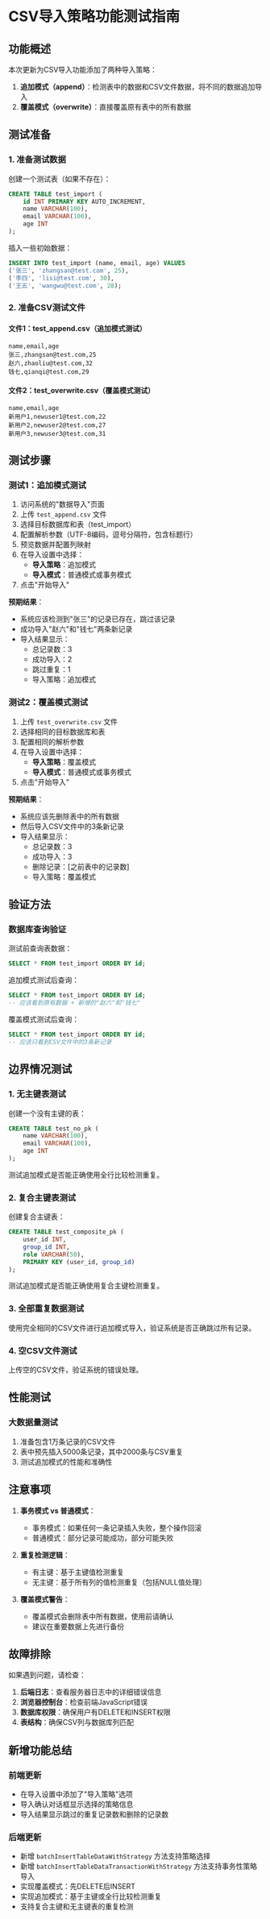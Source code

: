 # CSV导入策略功能测试指南

## 功能概述

本次更新为CSV导入功能添加了两种导入策略：

1. **追加模式（append）**：检测表中的数据和CSV文件数据，将不同的数据追加导入
2. **覆盖模式（overwrite）**：直接覆盖原有表中的所有数据

## 测试准备

### 1. 准备测试数据

创建一个测试表（如果不存在）：

```sql
CREATE TABLE test_import (
    id INT PRIMARY KEY AUTO_INCREMENT,
    name VARCHAR(100),
    email VARCHAR(100),
    age INT
);
```

插入一些初始数据：

```sql
INSERT INTO test_import (name, email, age) VALUES 
('张三', 'zhangsan@test.com', 25),
('李四', 'lisi@test.com', 30),
('王五', 'wangwu@test.com', 28);
```

### 2. 准备CSV测试文件

#### 文件1：test_append.csv（追加模式测试）

```csv
name,email,age
张三,zhangsan@test.com,25
赵六,zhaoliu@test.com,32
钱七,qianqi@test.com,29
```

#### 文件2：test_overwrite.csv（覆盖模式测试）

```csv
name,email,age
新用户1,newuser1@test.com,22
新用户2,newuser2@test.com,27
新用户3,newuser3@test.com,31
```

## 测试步骤

### 测试1：追加模式测试

1. 访问系统的"数据导入"页面
2. 上传 `test_append.csv` 文件
3. 选择目标数据库和表（test_import）
4. 配置解析参数（UTF-8编码，逗号分隔符，包含标题行）
5. 预览数据并配置列映射
6. 在导入设置中选择：
   - **导入策略**：追加模式
   - **导入模式**：普通模式或事务模式
7. 点击"开始导入"

**预期结果**：

- 系统应该检测到"张三"的记录已存在，跳过该记录
- 成功导入"赵六"和"钱七"两条新记录
- 导入结果显示：
  - 总记录数：3
  - 成功导入：2
  - 跳过重复：1
  - 导入策略：追加模式

### 测试2：覆盖模式测试

1. 上传 `test_overwrite.csv` 文件
2. 选择相同的目标数据库和表
3. 配置相同的解析参数
4. 在导入设置中选择：
   - **导入策略**：覆盖模式
   - **导入模式**：普通模式或事务模式
5. 点击"开始导入"

**预期结果**：

- 系统应该先删除表中的所有数据
- 然后导入CSV文件中的3条新记录
- 导入结果显示：
  - 总记录数：3
  - 成功导入：3
  - 删除记录：[之前表中的记录数]
  - 导入策略：覆盖模式

## 验证方法

### 数据库查询验证

测试前查询表数据：

```sql
SELECT * FROM test_import ORDER BY id;
```

追加模式测试后查询：

```sql
SELECT * FROM test_import ORDER BY id;
-- 应该看到原有数据 + 新增的"赵六"和"钱七"
```

覆盖模式测试后查询：

```sql
SELECT * FROM test_import ORDER BY id;
-- 应该只看到CSV文件中的3条新记录
```

## 边界情况测试

### 1. 无主键表测试

创建一个没有主键的表：

```sql
CREATE TABLE test_no_pk (
    name VARCHAR(100),
    email VARCHAR(100),
    age INT
);
```

测试追加模式是否能正确使用全行比较检测重复。

### 2. 复合主键表测试

创建复合主键表：

```sql
CREATE TABLE test_composite_pk (
    user_id INT,
    group_id INT,
    role VARCHAR(50),
    PRIMARY KEY (user_id, group_id)
);
```

测试追加模式是否能正确使用复合主键检测重复。

### 3. 全部重复数据测试

使用完全相同的CSV文件进行追加模式导入，验证系统是否正确跳过所有记录。

### 4. 空CSV文件测试

上传空的CSV文件，验证系统的错误处理。

## 性能测试

### 大数据量测试

1. 准备包含1万条记录的CSV文件
2. 表中预先插入5000条记录，其中2000条与CSV重复
3. 测试追加模式的性能和准确性

## 注意事项

1. **事务模式 vs 普通模式**：
   - 事务模式：如果任何一条记录插入失败，整个操作回滚
   - 普通模式：部分记录可能成功，部分可能失败

2. **重复检测逻辑**：
   - 有主键：基于主键值检测重复
   - 无主键：基于所有列的值检测重复（包括NULL值处理）

3. **覆盖模式警告**：
   - 覆盖模式会删除表中所有数据，使用前请确认
   - 建议在重要数据上先进行备份

## 故障排除

如果遇到问题，请检查：

1. **后端日志**：查看服务器日志中的详细错误信息
2. **浏览器控制台**：检查前端JavaScript错误
3. **数据库权限**：确保用户有DELETE和INSERT权限
4. **表结构**：确保CSV列与数据库列匹配

## 新增功能总结

### 前端更新

- 在导入设置中添加了"导入策略"选项
- 导入确认对话框显示选择的策略信息
- 导入结果显示跳过的重复记录数和删除的记录数

### 后端更新

- 新增 `batchInsertTableDataWithStrategy` 方法支持策略选择
- 新增 `batchInsertTableDataTransactionWithStrategy` 方法支持事务性策略导入
- 实现覆盖模式：先DELETE后INSERT
- 实现追加模式：基于主键或全行比较检测重复
- 支持复合主键和无主键表的重复检测
